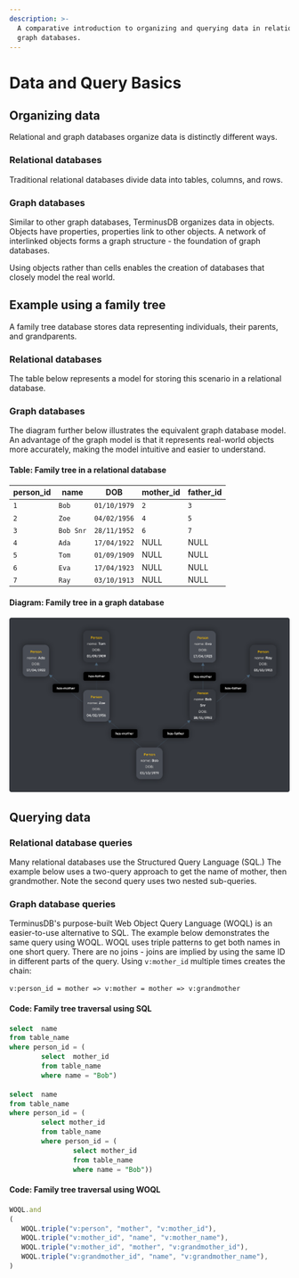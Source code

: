 ```yaml
---
description: >-
  A comparative introduction to organizing and querying data in relational and
  graph databases.
---
```


# Data and Query Basics

## Organizing data

Relational and graph databases organize data is distinctly different ways.

### Relational databases

Traditional relational databases divide data into tables, columns, and rows.

### Graph databases

Similar to other graph databases, TerminusDB organizes data in objects. Objects have properties, properties link to other objects. A network of interlinked objects forms a graph structure - the foundation of graph databases.

Using objects rather than cells enables the creation of databases that closely model the real world.

## Example using a family tree

A family tree database stores data representing individuals, their parents, and grandparents.

### Relational databases

The table below represents a model for storing this scenario in a relational database.

### Graph databases

The diagram further below illustrates the equivalent graph database model. An advantage of the graph model is that it represents real-world objects more accurately, making the model intuitive and easier to understand.

#### Table: Family tree in a relational database

| **person\_id** | **name**  | **DOB**      | **mother\_id** | **father\_id** |
| -------------- | --------- | ------------ | -------------- | -------------- |
| `1`            | `Bob`     | `01/10/1979` | `2`            | `3`            |
| `2`            | `Zoe`     | `04/02/1956` | `4`            | `5`            |
| `3`            | `Bob Snr` | `28/11/1952` | `6`            | `7`            |
| `4`            | `Ada`     | `17/04/1922` | NULL           | NULL           |
| `5`            | `Tom`     | `01/09/1909` | NULL           | NULL           |
| `6`            | `Eva`     | `17/04/1923` | NULL           | NULL           |
| `7`            | `Ray`     | `03/10/1913` | NULL           | NULL           |

#### Diagram: Family tree in a graph database

![](../../.gitbook/assets/terminusdb-data-modeling-family-tree-min.png)

## Querying data

### Relational database queries

Many relational databases use the Structured Query Language (SQL.) The example below uses a two-query approach to get the name of mother, then grandmother. Note the second query uses two nested sub-queries.

### Graph database queries

TerminusDB's purpose-built Web Object Query Language (WOQL) is an easier-to-use alternative to SQL. The example below demonstrates the same query using WOQL. WOQL uses triple patterns to get both names in one short query. There are no joins - joins are implied by using the same ID in different parts of the query. Using `v:mother_id` multiple times creates the chain:

`v:person_id = mother => v:mother = mother => v:grandmother`

#### Code: Family tree traversal using SQL

```sql
select  name 
from table_name 
where person_id = (
        select  mother_id
        from table_name 
        where name = "Bob")

select  name 
from table_name 
where person_id = (
        select mother_id
        from table_name 
        where person_id = (
                select mother_id
                from table_name 
                where name = "Bob"))
```

#### Code: Family tree traversal using WOQL

```javascript
WOQL.and
(
   WOQL.triple("v:person", "mother", "v:mother_id"),
   WOQL.triple("v:mother_id", "name", "v:mother_name"),
   WOQL.triple("v:mother_id", "mother", "v:grandmother_id"),
   WOQL.triple("v:grandmother_id", "name", "v:grandmother_name"),
)
```

